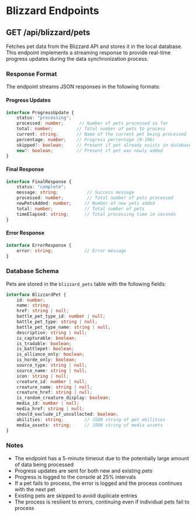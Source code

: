 # Blizzard Endpoints

## GET /api/blizzard/pets

Fetches pet data from the Blizzard API and stores it in the local database. This endpoint implements a streaming response to provide real-time progress updates during the data synchronization process.

### Response Format

The endpoint streams JSON responses in the following formats:

#### Progress Updates
```typescript
interface ProgressUpdate {
    status: "processing";
    processed: number;      // Number of pets processed so far
    total: number;         // Total number of pets to process
    current: string;       // Name of the current pet being processed
    percentage: number;    // Progress percentage (0-100)
    skipped?: boolean;     // Present if pet already exists in database
    new?: boolean;         // Present if pet was newly added
}
```

#### Final Response
```typescript
interface FinalResponse {
    status: "complete";
    message: string;           // Success message
    processed: number;         // Total number of pets processed
    newPetsAdded: number;     // Number of new pets added
    total: number;            // Total number of pets
    timeElapsed: string;      // Total processing time in seconds
}
```

#### Error Response
```typescript
interface ErrorResponse {
    error: string;            // Error message
}
```

### Database Schema

Pets are stored in the `blizzard_pets` table with the following fields:

```typescript
interface BlizzardPet {
    id: number;
    name: string;
    href: string | null;
    battle_pet_type_id: number | null;
    battle_pet_type: string | null;
    battle_pet_type_name: string | null;
    description: string | null;
    is_capturable: boolean;
    is_tradable: boolean;
    is_battlepet: boolean;
    is_alliance_only: boolean;
    is_horde_only: boolean;
    source_type: string | null;
    source_name: string | null;
    icon: string | null;
    creature_id: number | null;
    creature_name: string | null;
    creature_href: string | null;
    is_random_creature_display: boolean;
    media_id: number | null;
    media_href: string | null;
    should_exclude_if_uncollected: boolean;
    abilities: string;        // JSON string of pet abilities
    media_assets: string;     // JSON string of media assets
}
```

### Notes

- The endpoint has a 5-minute timeout due to the potentially large amount of data being processed
- Progress updates are sent for both new and existing pets
- Progress is logged to the console at 25% intervals
- If a pet fails to process, the error is logged and the process continues with the next pet
- Existing pets are skipped to avoid duplicate entries
- The process is resilient to errors, continuing even if individual pets fail to process

